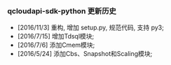 ### qcloudapi-sdk-python 更新历史


- [2016/11/3] 重构, 增加 setup.py, 规范代码, 支持 py3;
- [2016/7/15] 增加Tdsql模块;
- [2016/7/6] 添加Cmem模块;
- [2016/5/24] 添加Cbs、Snapshot和Scaling模块;
